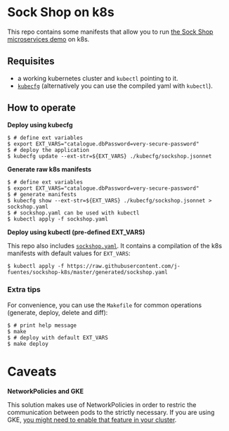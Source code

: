 # Sock Shop on k8s

This repo contains some manifests that allow you to run [the Sock Shop microservices demo](https://github.com/microservices-demo/microservices-demo) on k8s.

## Requisites

- a working kubernetes cluster and `kubectl` pointing to it.
- [`kubecfg`](https://github.com/bitnami/kubecfg) (alternatively you can use the compiled yaml with `kubectl`).

## How to operate

**Deploy using kubecfg**

```
$ # define ext variables
$ export EXT_VARS="catalogue.dbPassword=very-secure-password"
$ # deploy the application
$ kubecfg update --ext-str=${EXT_VARS} ./kubecfg/sockshop.jsonnet
```

**Generate raw k8s manifests**

```
$ # define ext variables
$ export EXT_VARS="catalogue.dbPassword=very-secure-password"
$ # generate manifests
$ kubecfg show --ext-str=${EXT_VARS} ./kubecfg/sockshop.jsonnet > sockshop.yaml
$ # sockshop.yaml can be used with kubectl
$ kubectl apply -f sockshop.yaml
```

**Deploy using kubectl (pre-defined EXT_VARS)**

This repo also includes [`sockshop.yaml`](./generated/sockshop.yaml). It contains a compilation of the k8s manifests with default values for `EXT_VARS`:

```
$ kubectl apply -f https://raw.githubusercontent.com/j-fuentes/sockshop-k8s/master/generated/sockshop.yaml

```

### Extra tips

For convenience, you can use the `Makefile` for common operations (generate, deploy, delete and diff):

```
$ # print help message
$ make
$ # deploy with default EXT_VARS
$ make deploy
```

# Caveats

**NetworkPolicies and GKE**

This solution makes use of NetworkPolicies in order to restric the communication between pods to the strictly necessary. If you are using GKE, [you might need to enable that feature in your cluster](https://cloud.google.com/kubernetes-engine/docs/how-to/network-policy).

